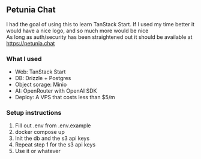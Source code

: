 Petunia Chat
--------------------
I had the goal of using this to learn TanStack Start.
If I used my time better it would have a nice logo, and so much more would be nice  
As long as auth/security has been straightened out it should be available at https://petunia.chat

### What I used
* Web: TanStack Start
* DB: Drizzle + Postgres
* Object sorage: Minio
* AI: OpenRouter with OpenAI SDK
* Deploy: A VPS that costs less than $5/m

### Setup instructions
1. Fill out .env from .env.example
2. docker compose up
3. Init the db and the s3 api keys
4. Repeat step 1 for the s3 api keys
5. Use it or whatever
